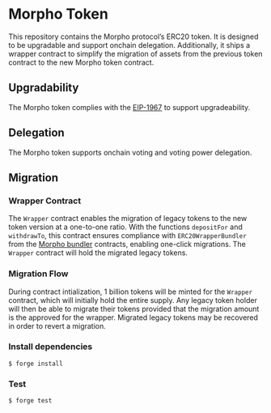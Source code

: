 # Morpho Token

This repository contains the Morpho protocol’s ERC20 token.
It is designed to be upgradable and support onchain delegation.
Additionally, it ships a wrapper contract to simplify the migration of assets from the previous token contract to the new Morpho token contract.

## Upgradability

The Morpho token complies with the [EIP-1967](https://eips.ethereum.org/EIPS/eip-1967) to support upgradeability.

## Delegation

The Morpho token supports onchain voting and voting power delegation.

## Migration

### Wrapper Contract

The `Wrapper` contract enables the migration of legacy tokens to the new token version at a one-to-one ratio.
With the functions `depositFor` and `withdrawTo`, this contract ensures compliance with `ERC20WrapperBundler` from the [Morpho bundler](https://github.com/morpho-org/morpho-blue-bundlers) contracts, enabling one-click migrations.
The `Wrapper` contract will hold the migrated legacy tokens.

### Migration Flow

During contract intialization, 1 billion tokens will be minted for the `Wrapper` contract, which will initially hold the entire supply.
Any legacy token holder will then be able to migrate their tokens provided that the migration amount is the approved for the wrapper.
Migrated legacy tokens may be recovered in order to revert a migration.

### Install dependencies

```shell
$ forge install
```

### Test

```shell
$ forge test
```
